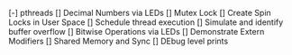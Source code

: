 [-] pthreads
[] Decimal Numbers via LEDs
[] Mutex Lock
[] Create Spin Locks in User Space
[] Schedule thread execution
[] Simulate and identify buffer overflow
[] Bitwise Operations via LEDs
[] Demonstrate Extern Modifiers 
[] Shared Memory and Sync
[] DEbug level prints


